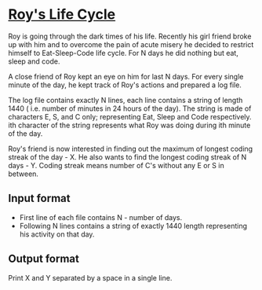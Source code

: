 # [Roy's Life Cycle][link]

Roy is going through the dark times of his life. Recently his girl friend broke up with him and to overcome the pain of acute misery he decided to restrict himself to Eat-Sleep-Code life cycle. For N days he did nothing but eat, sleep and code.

A close friend of Roy kept an eye on him for last N days. For every single minute of the day, he kept track of Roy's actions and prepared a log file.

The log file contains exactly N lines, each line contains a string of length 1440 ( i.e. number of minutes in 24 hours of the day).
The string is made of characters E, S, and C only; representing Eat, Sleep and Code respectively. ith character of the string represents what Roy was doing during ith minute of the day.

Roy's friend is now interested in finding out the maximum of longest coding streak of the day - X.
He also wants to find the longest coding streak of N days - Y.
Coding streak means number of C's without any E or S in between.

## Input format

- First line of each file contains N - number of days.
- Following N lines contains a string of exactly 1440 length representing his activity on that day.

## Output format

Print X and Y separated by a space in a single line.

[link]: https://www.hackerearth.com/practice/basic-programming/implementation/basics-of-implementation/practice-problems/algorithm/roys-life-cycle/
